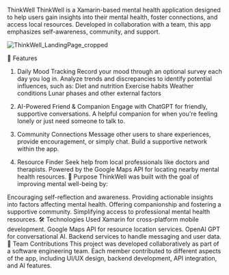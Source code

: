 ThinkWell
ThinkWell is a Xamarin-based mental health application designed to help users gain insights into their mental health, foster connections, and access local resources. Developed in collaboration with a team, this app emphasizes self-awareness, community, and support.

![ThinkWell_LandingPage_cropped](https://github.com/user-attachments/assets/665fcfd6-f87c-4c90-b29c-8612137aa604)


🌟 Features
1. Daily Mood Tracking
Record your mood through an optional survey each day you log in.
Analyze trends and discrepancies to identify potential influences, such as:
Diet and nutrition
Exercise habits
Weather conditions
Lunar phases and other external factors


2. AI-Powered Friend & Companion
Engage with ChatGPT for friendly, supportive conversations.
A helpful companion for when you're feeling lonely or just need someone to talk to.
3. Community Connections
Message other users to share experiences, provide encouragement, or simply chat.
Build a supportive network within the app.
4. Resource Finder
Seek help from local professionals like doctors and therapists.
Powered by the Google Maps API for locating nearby mental health resources.
🎯 Purpose
ThinkWell was built with the goal of improving mental well-being by:

Encouraging self-reflection and awareness.
Providing actionable insights into factors affecting mental health.
Offering companionship and fostering a supportive community.
Simplifying access to professional mental health resources.
🛠️ Technologies Used
Xamarin for cross-platform mobile development.
Google Maps API for resource location services.
OpenAI GPT for conversational AI.
Backend services to handle messaging and user data.
🤝 Team Contributions
This project was developed collaboratively as part of a software engineering team. Each member contributed to different aspects of the app, including UI/UX design, backend development, API integration, and AI features.
